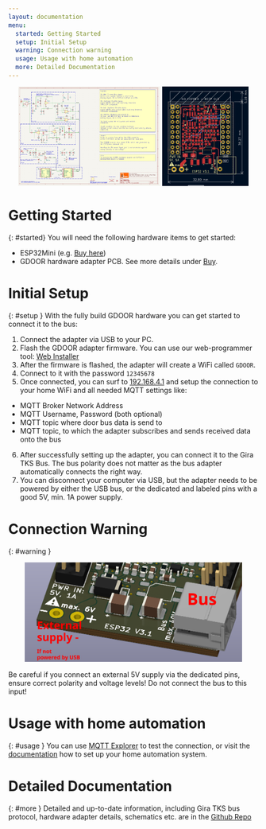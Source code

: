 ```yaml
---
layout: documentation
menu:
  started: Getting Started
  setup: Initial Setup
  warning: Connection warning
  usage: Usage with home automation
  more: Detailed Documentation
---
```

<p align="center">
<img src="./assets/images/doc-schematics.png" height="200px"/>
<img src="./assets/images/doc-pcb.png" height="200px"/>
</p>

# Getting Started
{: #started}
You will need the following hardware items to get started:

- ESP32Mini (e.g. [Buy here](https://www.az-delivery.de/en/products/esp32-d1-mini))
- GDOOR hardware adapter PCB. See more details under [Buy](./buy.html).

# Initial Setup
{: #setup }
With the fully build GDOOR hardware you can get started to connect it to the bus:

1. Connect the adapter via USB to your PC.
2. Flash the GDOOR adapter firmware.
You can use our web-programmer tool: [Web Installer](./web-installer.html)
3. After the firmware is flashed, the adapter will create a WiFi called `GDOOR`.
4. Connect to it with the password `12345678`
5. Once connected, you can surf to [192.168.4.1](http://192.168.4.1)
and setup the connection to your home WiFi and all needed MQTT settings like:
- MQTT Broker Network Address
- MQTT Username, Password (both optional)
- MQTT topic where door bus data is send to
- MQTT topic, to which the adapter subscribes and sends received data onto the bus
6. After successfully setting up the adapter, you can connect it to the Gira TKS Bus.
The bus polarity does not matter as the bus adapter automatically connects the right way.
7. You can disconnect your computer via USB, but the adapter needs to be powered by either the USB bus,
or the dedicated and labeled pins with a good 5V, min. 1A power supply.

# Connection Warning
{: #warning }
<p align="center">
<img src="./assets/images/doc-pinout.png" height="200px"/>
</p>


Be careful if you connect an external 5V supply via the dedicated pins,
ensure correct polarity and voltage levels!
Do not connect the bus to this input!

# Usage with home automation
{: #usage }
You can use [MQTT Explorer](https://mqtt-explorer.com/) to test the connection,
or visit the [documentation](https://github.com/gdoor-org/gdoor/blob/main/doc/integrations/home-assistant.md) how to set up your home automation system.

# Detailed Documentation
{: #more }
Detailed and up-to-date information, including Gira TKS bus protocol,
hardware adapter details, schematics etc. are in the [Github Repo](https://github.com/gdoor-org/gdoor/)